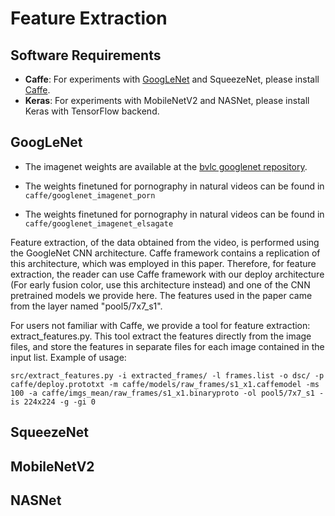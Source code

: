 # Feature Extraction

## Software Requirements

* **Caffe**: For experiments with [GoogLeNet](https://arxiv.org/abs/1409.4842) and SqueezeNet, please install [Caffe](http://caffe.berkeleyvision.org/).
* **Keras**: For experiments with MobileNetV2 and NASNet, please install Keras with TensorFlow backend.

## GoogLeNet

* The imagenet weights are available at the [bvlc googlenet repository](http://dl.caffe.berkeleyvision.org/bvlc_googlenet.caffemodel).

* The weights finetuned for pornography in natural videos can be found in `caffe/googlenet_imagenet_porn`

* The weights finetuned for pornography in natural videos can be found in `caffe/googlenet_imagenet_elsagate`

Feature extraction, of the data obtained from the video, is performed using the GoogleNet CNN architecture. Caffe framework contains a replication of this architecture, which was employed in this paper. Therefore, for feature extraction, the reader can use Caffe framework with our deploy architecture (For early fusion color, use this architecture instead) and one of the CNN pretrained models we provide here. The features used in the paper came from the layer named "pool5/7x7_s1".

For users not familiar with Caffe, we provide a tool for feature extraction: extract_features.py. This tool extract the features directly from the image files, and store the features in separate files for each image contained in the input list. Example of usage: 
```
src/extract_features.py -i extracted_frames/ -l frames.list -o dsc/ -p caffe/deploy.prototxt -m caffe/models/raw_frames/s1_x1.caffemodel -ms 100 -a caffe/imgs_mean/raw_frames/s1_x1.binaryproto -ol pool5/7x7_s1 -is 224x224 -g -gi 0
```

## SqueezeNet



## MobileNetV2


## NASNet